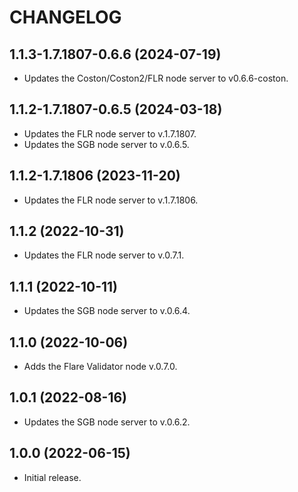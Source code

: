 # CHANGELOG

## 1.1.3-1.7.1807-0.6.6 (2024-07-19)

- Updates the Coston/Coston2/FLR node server to v0.6.6-coston.

## 1.1.2-1.7.1807-0.6.5 (2024-03-18)

- Updates the FLR node server to v.1.7.1807.
- Updates the SGB node server to v.0.6.5.

## 1.1.2-1.7.1806 (2023-11-20)

- Updates the FLR node server to v.1.7.1806.

## 1.1.2 (2022-10-31)

- Updates the FLR node server to v.0.7.1.

## 1.1.1 (2022-10-11)

- Updates the SGB node server to v.0.6.4.

## 1.1.0 (2022-10-06)

- Adds the Flare Validator node v.0.7.0.

## 1.0.1 (2022-08-16)

- Updates the SGB node server to v.0.6.2.

## 1.0.0 (2022-06-15)

- Initial release.

